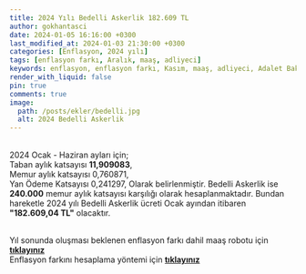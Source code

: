 ```yaml
---
title: 2024 Yılı Bedelli Askerlik 182.609 TL
author: gokhantasci
date: 2024-01-05 16:16:00 +0300
last_modified_at: 2024-01-03 21:30:00 +0300
categories: [Enflasyon, 2024 yılı]
tags: [enflasyon farkı, Aralık, maaş, adliyeci]
keywords: enflasyon, enflasyon farkı, Kasım, maaş, adliyeci, Adalet Bakanlığı
render_with_liquid: false
pin: true
comments: true
image:
  path: /posts/ekler/bedelli.jpg
  alt: 2024 Bedelli Askerlik
---
```


<br>2024 Ocak - Haziran ayları için;
<br>Taban aylık katsayısı **11,909083**,
<br>Memur aylık katsayısı 0,760871,
<br>Yan Ödeme Katsayısı 0,241297,
Olarak belirlenmiştir. Bedelli Askerlik ise **240.000** memur aylık katsayısı karşılığı olarak hesaplanmaktadır. Bundan hareketle 2024 yılı Bedelli Askerlik ücreti Ocak ayından itibaren **"182.609,04 TL"** olacaktır.


<br>Yıl sonunda oluşması beklenen enflasyon farkı dahil maaş robotu için [**tıklayınız**](https://adliyeci.com.tr/maasyeni/) 
<br>Enflasyon farkını hesaplama yöntemi için [**tıklayınız**](https://adliyeci.com.tr/enflasyonfarki/) 
